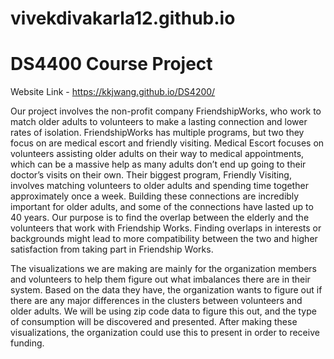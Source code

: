 # vivekdivakarla12.github.io

# DS4400 Course Project

Website Link - https://kkjwang.github.io/DS4200/

Our project involves the non-profit company FriendshipWorks, who work to match older adults to volunteers to make a lasting connection and lower rates of isolation. FriendshipWorks has multiple programs, but two they focus on are medical escort and friendly visiting. Medical Escort focuses on volunteers assisting older adults on their way to medical appointments, which can be a massive help as many adults don’t end up going to their doctor’s visits on their own. Their biggest program, Friendly Visiting, involves matching volunteers to older adults and spending time together approximately once a week. Building these connections are incredibly important for older adults, and some of the connections have lasted up to 40 years. Our purpose is to find the overlap between the elderly and the volunteers that work with Friendship Works. Finding overlaps in interests or backgrounds might lead to more compatibility between the two and higher satisfaction from taking part in Friendship Works.

The visualizations we are making are mainly for the organization members and volunteers to help them figure out what imbalances there are in their system. Based on the data they have, the organization wants to figure out if there are any major differences in the clusters between volunteers and older adults. We will be using zip code data to figure this out, and the type of consumption will be discovered and presented. After making these visualizations, the organization could use this to present in order to receive funding.
